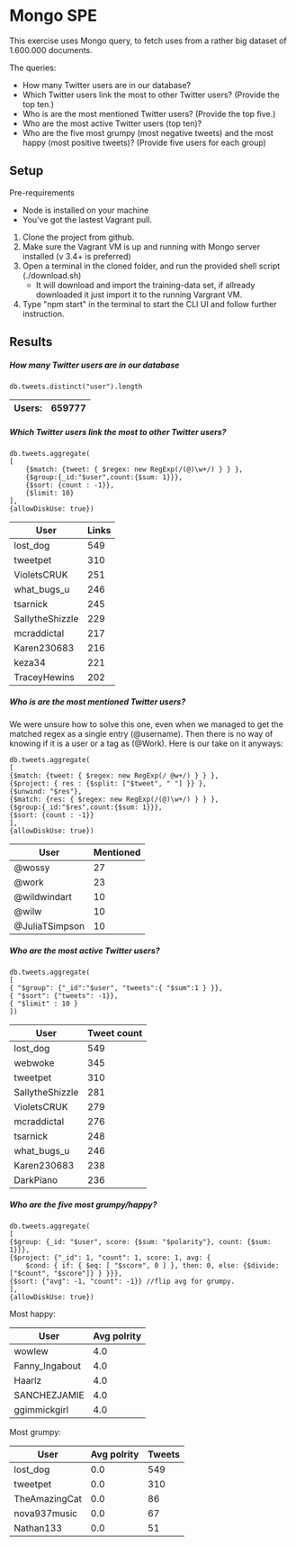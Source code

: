 # Mongo SPE 

This exercise uses Mongo query, to fetch uses from a rather big dataset of 1.600.000 documents. 

The queries:

* How many Twitter users are in our database? 
* Which Twitter users link the most to other Twitter users? (Provide the top ten.) 
* Who is are the most mentioned Twitter users? (Provide the top five.) 
* Who are the most active Twitter users (top ten)? 
* Who are the five most grumpy (most negative tweets) and the most happy (most positive tweets)? (Provide five users for each group) 

## Setup

Pre-requirements
* Node is installed on your machine
* You've got the lastest Vagrant pull.

1. Clone the project from github.
2. Make sure the Vagrant VM is up and running with Mongo server installed (v 3.4+ is preferred)
3. Open a terminal in the cloned folder, and run the provided shell script (./download.sh)
	* It will download and import the training-data set, if allready downloaded it just import it to the running Vargrant VM. 
4. Type "npm start" in the terminal to start the CLI UI and follow further instruction.


## Results


##### How many Twitter users are in our database
```
db.tweets.distinct("user").length
```
Users:|659777
-|-

##### Which Twitter users link the most to other Twitter users?
```
db.tweets.aggregate(
[
    {$match: {tweet: { $regex: new RegExp(/(@)\w+/) } } },
    {$group:{_id:"$user",count:{$sum: 1}}},
    {$sort: {count : -1}},
    {$limit: 10}
],
{allowDiskUse: true})
```
User|Links
-|-
lost_dog|549
tweetpet|310
VioletsCRUK|251
what_bugs_u|246
tsarnick|245
SallytheShizzle|229
mcraddictal|217
Karen230683|216
keza34|221
TraceyHewins|202

##### Who is are the most mentioned Twitter users?
We were unsure how to solve this one, even when we managed to get the matched regex as a single entry (@username). Then there is no way of knowing if it is a user or a tag as (@Work). Here is our take on it anyways:

```
db.tweets.aggregate(
[
{$match: {tweet: { $regex: new RegExp(/ @w+/) } } },
{$project: { res : {$split: ["$tweet", " "] }} },
{$unwind: "$res"},
{$match: {res: { $regex: new RegExp(/(@)\w+/) } } },
{$group:{_id:"$res",count:{$sum: 1}}},
{$sort: {count : -1}}
],
{allowDiskUse: true})
```
User|Mentioned
-|-
@wossy|27
@work|23
@wildwindart|10
@wilw|10
@JuliaTSimpson|10

##### Who are the most active Twitter users?

```
db.tweets.aggregate(
[
{ "$group": {"_id":"$user", "tweets":{ "$sum":1 } }},
{ "$sort": {"tweets": -1}},
{ "$limit" : 10 }
])
```
User|Tweet count
-|-
lost_dog|549
webwoke|345
tweetpet|310
SallytheShizzle|281
VioletsCRUK|279
mcraddictal|276
tsarnick|248
what_bugs_u|246
Karen230683|238
DarkPiano|236

##### Who are the five most grumpy/happy?

```
db.tweets.aggregate(
[
{$group: {_id: "$user", score: {$sum: "$polarity"}, count: {$sum: 1}}},
{$project: {"_id": 1, "count": 1, score: 1, avg: {
    $cond: { if: { $eq: [ "$score", 0 ] }, then: 0, else: {$divide: ["$count", "$score"]} } }}},
{$sort: {"avg": -1, "count": -1}} //flip avg for grumpy.
],
{allowDiskUse: true})
```
Most happy:

User|Avg polrity
-|-
wowlew|4.0
Fanny_Ingabout|4.0
Haarlz|4.0
SANCHEZJAMIE|4.0
ggimmickgirl|4.0

Most grumpy:

User|Avg polrity|Tweets
-|-|-
lost_dog|0.0|549
tweetpet|0.0|310
TheAmazingCat|0.0|86
nova937music|0.0|67
Nathan133|0.0|51


